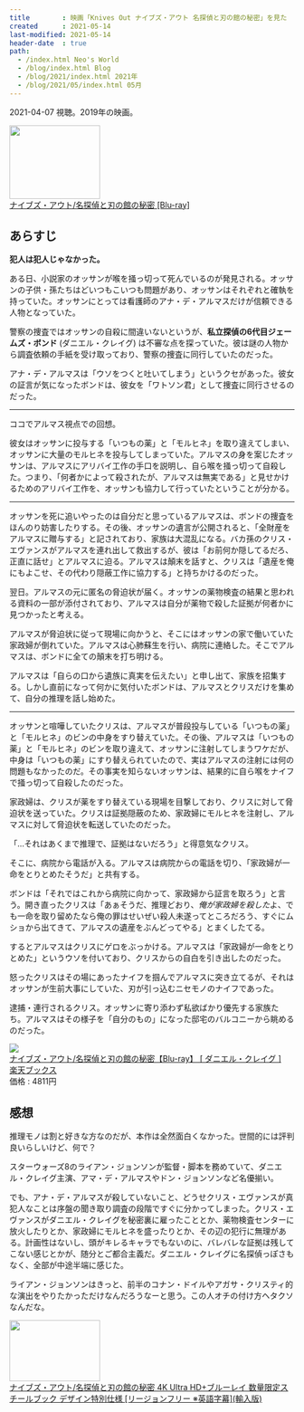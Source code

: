 ```yaml
---
title        : 映画「Knives Out ナイブズ・アウト 名探偵と刃の館の秘密」を見た
created      : 2021-05-14
last-modified: 2021-05-14
header-date  : true
path:
  - /index.html Neo's World
  - /blog/index.html Blog
  - /blog/2021/index.html 2021年
  - /blog/2021/05/index.html 05月
---
```


2021-04-07 視聴。2019年の映画。

<div class="ad-amazon">
  <div class="ad-amazon-image">
    <a href="https://www.amazon.co.jp/dp/B0894Y4GZN?tag=neos21-22&amp;linkCode=osi&amp;th=1&amp;psc=1">
      <img src="https://m.media-amazon.com/images/I/51Kw4DpX5kL._SL160_.jpg" width="160" height="130">
    </a>
  </div>
  <div class="ad-amazon-info">
    <div class="ad-amazon-title">
      <a href="https://www.amazon.co.jp/dp/B0894Y4GZN?tag=neos21-22&amp;linkCode=osi&amp;th=1&amp;psc=1">ナイブズ・アウト/名探偵と刃の館の秘密 [Blu-ray]</a>
    </div>
  </div>
</div>

## あらすじ

**犯人は犯人じゃなかった。**

ある日、小説家のオッサンが喉を掻っ切って死んでいるのが発見される。オッサンの子供・孫たちはどいつもこいつも問題があり、オッサンはそれぞれと確執を持っていた。オッサンにとっては看護師のアナ・デ・アルマスだけが信頼できる人物となっていた。

警察の捜査ではオッサンの自殺に間違いないというが、**私立探偵の6代目ジェームズ・ボンド** (ダニエル・クレイグ) は不審な点を探っていた。彼は謎の人物から調査依頼の手紙を受け取っており、警察の捜査に同行していたのだった。

アナ・デ・アルマスは「ウソをつくと吐いてしまう」というクセがあった。彼女の証言が気になったボンドは、彼女を「ワトソン君」として捜査に同行させるのだった。

---

ココでアルマス視点での回想。

彼女はオッサンに投与する「いつもの薬」と「モルヒネ」を取り違えてしまい、オッサンに大量のモルヒネを投与してしまっていた。アルマスの身を案じたオッサンは、アルマスにアリバイ工作の手口を説明し、自ら喉を掻っ切って自殺した。つまり、「何者かによって殺されたが、アルマスは無実である」と見せかけるためのアリバイ工作を、オッサンも協力して行っていたということが分かる。

---

オッサンを死に追いやったのは自分だと思っているアルマスは、ボンドの捜査をほんのり妨害したりする。その後、オッサンの遺言が公開されると、「全財産をアルマスに贈与する」と記されており、家族は大混乱になる。バカ孫のクリス・エヴァンスがアルマスを連れ出して救出するが、彼は「お前何か隠してるだろ、正直に話せ」とアルマスに迫る。アルマスは顛末を話すと、クリスは「遺産を俺にもよこせ、その代わり隠蔽工作に協力する」と持ちかけるのだった。

翌日。アルマスの元に匿名の脅迫状が届く。オッサンの薬物検査の結果と思われる資料の一部が添付されており、アルマスは自分が薬物で殺した証拠が何者かに見つかったと考える。

アルマスが脅迫状に従って現場に向かうと、そこにはオッサンの家で働いていた家政婦が倒れていた。アルマスは心肺蘇生を行い、病院に連絡した。そこでアルマスは、ボンドに全ての顛末を打ち明ける。

アルマスは「自らの口から遺族に真実を伝えたい」と申し出て、家族を招集する。しかし直前になって何かに気付いたボンドは、アルマスとクリスだけを集めて、自分の推理を話し始めた。

---

オッサンと喧嘩していたクリスは、アルマスが普段投与している「いつもの薬」と「モルヒネ」のビンの中身をすり替えていた。その後、アルマスは「いつもの薬」と「モルヒネ」のビンを取り違えて、オッサンに注射してしまうワケだが、中身は「いつもの薬」にすり替えられていたので、実はアルマスの注射には何の問題もなかったのだ。その事実を知らないオッサンは、結果的に自ら喉をナイフで掻っ切って自殺したのだった。

家政婦は、クリスが薬をすり替えている現場を目撃しており、クリスに対して脅迫状を送っていた。クリスは証拠隠蔽のため、家政婦にモルヒネを注射し、アルマスに対して脅迫状を転送していたのだった。

「…それはあくまで推理で、証拠はないだろう」と得意気なクリス。

そこに、病院から電話が入る。アルマスは病院からの電話を切り、「家政婦が一命をとりとめたそうだ」と共有する。

ボンドは「それではこれから病院に向かって、家政婦から証言を取ろう」と言う。開き直ったクリスは「あぁそうだ、推理どおり、*俺が家政婦を殺した*よ、でも一命を取り留めたなら俺の罪はせいぜい殺人未遂ってところだろう、すぐにムショから出てきて、アルマスの遺産をぶんどってやる」とまくしたてる。

するとアルマスはクリスにゲロをぶっかける。アルマスは「家政婦が一命をとりとめた」というウソを付いており、クリスからの自白を引き出したのだった。

怒ったクリスはその場にあったナイフを掴んでアルマスに突き立てるが、それはオッサンが生前大事にしていた、刃が引っ込むニセモノのナイフであった。

逮捕・連行されるクリス。オッサンに寄り添わず私欲ばかり優先する家族たち。アルマスはその様子を「自分のもの」になった邸宅のバルコニーから眺めるのだった。

<div class="ad-rakuten">
  <div class="ad-rakuten-image">
    <a href="https://hb.afl.rakuten.co.jp/hgc/g00q0722.waxyc9ff.g00q0722.waxyd017/?pc=https%3A%2F%2Fitem.rakuten.co.jp%2Fbook%2F16343603%2F&amp;m=http%3A%2F%2Fm.rakuten.co.jp%2Fbook%2Fi%2F20032156%2F">
      <img src="https://thumbnail.image.rakuten.co.jp/@0_mall/book/cabinet/8189/4988021718189_20.jpg?_ex=128x128">
    </a>
  </div>
  <div class="ad-rakuten-info">
    <div class="ad-rakuten-title">
      <a href="https://hb.afl.rakuten.co.jp/hgc/g00q0722.waxyc9ff.g00q0722.waxyd017/?pc=https%3A%2F%2Fitem.rakuten.co.jp%2Fbook%2F16343603%2F&amp;m=http%3A%2F%2Fm.rakuten.co.jp%2Fbook%2Fi%2F20032156%2F">ナイブズ・アウト/名探偵と刃の館の秘密【Blu-ray】 [ ダニエル・クレイグ ]</a>
    </div>
    <div class="ad-rakuten-shop">
      <a href="https://hb.afl.rakuten.co.jp/hgc/g00q0722.waxyc9ff.g00q0722.waxyd017/?pc=https%3A%2F%2Fwww.rakuten.co.jp%2Fbook%2F&amp;m=http%3A%2F%2Fm.rakuten.co.jp%2Fbook%2F">楽天ブックス</a>
    </div>
    <div class="ad-rakuten-price">価格 : 4811円</div>
  </div>
</div>

## 感想

推理モノは割と好きな方なのだが、本作は全然面白くなかった。世間的には評判良いらしいけど、何で？

スターウォーズ8のライアン・ジョンソンが監督・脚本を務めていて、ダニエル・クレイグ主演、アマ・デ・アルマスやドン・ジョンソンなど名優揃い。

でも、アナ・デ・アルマスが殺していないこと、どうせクリス・エヴァンスが真犯人なことは序盤の聞き取り調査の段階ですぐに分かってしまった。クリス・エヴァンスがダニエル・クレイグを秘密裏に雇ったこととか、薬物検査センターに放火したりとか、家政婦にモルヒネを盛ったりとか、その辺の犯行に無理がある。計画性はないし、頭がキレるキャラでもないのに、バレバレな証拠は残してこない感じとかが、随分とご都合主義だ。ダニエル・クレイグに名探偵っぽさもなく、全部が中途半端に感じた。

ライアン・ジョンソンはきっと、前半のコナン・ドイルやアガサ・クリスティ的な演出をやりたかっただけなんだろうなーと思う。この人オチの付け方ヘタクソなんだな。

<div class="ad-amazon">
  <div class="ad-amazon-image">
    <a href="https://www.amazon.co.jp/dp/B08KG54TTW?tag=neos21-22&amp;linkCode=osi&amp;th=1&amp;psc=1">
      <img src="https://m.media-amazon.com/images/I/51bYS2Di9AL._SL160_.jpg" width="160" height="108">
    </a>
  </div>
  <div class="ad-amazon-info">
    <div class="ad-amazon-title">
      <a href="https://www.amazon.co.jp/dp/B08KG54TTW?tag=neos21-22&amp;linkCode=osi&amp;th=1&amp;psc=1">ナイブズ・アウト/名探偵と刃の館の秘密 4K Ultra HD+ブルーレイ 数量限定スチールブック デザイン特別仕様 [リージョンフリー ※英語字幕](輸入版)</a>
    </div>
  </div>
</div>
